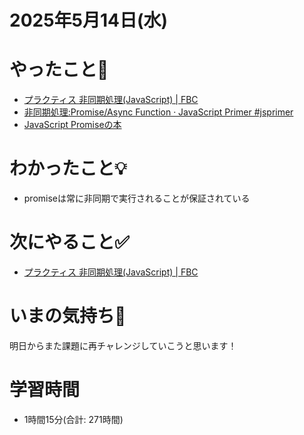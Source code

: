 # 2025年5月14日(水)

# やったこと📝

- [プラクティス 非同期処理\(JavaScript\) \| FBC](https://bootcamp.fjord.jp/practices/204)
- [非同期処理:Promise/Async Function · JavaScript Primer \#jsprimer](https://jsprimer.net/basic/async/)
- [JavaScript Promiseの本](https://azu.github.io/promises-book/#promise-is-always-async)

# わかったこと💡
- promiseは常に非同期で実行されることが保証されている
# 次にやること✅

- [プラクティス 非同期処理\(JavaScript\) \| FBC](https://bootcamp.fjord.jp/practices/204)

# いまの気持ち🫶

明日からまた課題に再チャレンジしていこうと思います！

# 学習時間

- 1時間15分(合計: 271時間)
